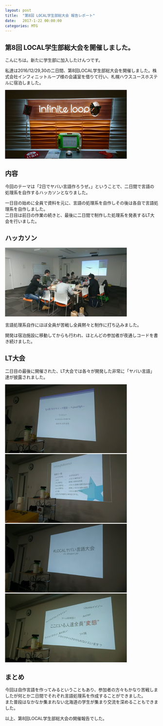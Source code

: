 ```yaml
---
layout: post
title:  "第8回 LOCAL学生部総大会 報告レポート"
date:   2017-1-22 00:00:00
categories: MTG
---
```


## 第8回 LOCAL学生部総大会を開催しました。

こんにちは。新たに学生部に加入したけんつです。  

私達は2016/12/29,30の二日間、第8回LOCAL学生部総大会を開催しました。株式会社インフィニットループ様の会議室を借りて行い、札幌ハウスユースホステルに宿泊しました。  

<img src=/static/img/localst2016/localst2016_2.jpg width=400px>

## 内容

今回のテーマは「2日でヤバい言語作ろうぜ。」ということで、二日間で言語の処理系を自作するハッカソンとなりました。  

一日目の始めに全員で資料を元に、言語の処理系を自作しその後は各自で言語処理系を自作しました。  
二日目は前日の作業の続きと、最後に二日間で制作した処理系を発表するLT大会を行いました。

## ハッカソン

<img src=/static/img/localst2016/localst2016_1.jpg width=400px>  

言語処理系自作にほぼ全員が苦戦し全員黙々と制作に打ち込みました。  


開発は宿泊施設に移動してからも行われ、ほとんどの参加者が夜通しコードを書き続けました。

## LT大会

二日目の最後に開催された、LT大会では各々が開発した非常に「ヤバい言語」達が披露されました。  

<img src=/static/img/localst2016/localst2016_4.jpg width=400px>  

<img src=/static/img/localst2016/localst2016_6.jpg width=400px>   

<img src=/static/img/localst2016/localst2016_5.jpg width=400px>   

<img src=/static/img/localst2016/localst2016_3.jpg width=400px> 

## まとめ

今回は自作言語を作ってみるということもあり、参加者の方々もかなり苦戦しましたが何とか二日間でそれぞれ言語処理系を作成することができました。  
また普段はなかなか集まれない北海道の学生が集まり交流を深めることもできました。  

以上、第8回LOCAL学生部総大会の開催報告でした。
